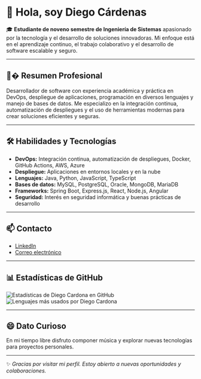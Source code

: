 
# 👋 Hola, soy Diego Cárdenas

🎓 **Estudiante de noveno semestre de Ingeniería de Sistemas** apasionado por la tecnología y el desarrollo de soluciones innovadoras. Mi enfoque está en el aprendizaje continuo, el trabajo colaborativo y el desarrollo de software escalable y seguro.

---

## 🧑‍� Resumen Profesional

Desarrollador de software con experiencia académica y práctica en DevOps, despliegue de aplicaciones, programación en diversos lenguajes y manejo de bases de datos. Me especializo en la integración continua, automatización de despliegues y el uso de herramientas modernas para crear soluciones eficientes y seguras.

---

## 🛠️ Habilidades y Tecnologías

- **DevOps:** Integración continua, automatización de despliegues, Docker, GitHub Actions, AWS, Azure
- **Despliegue:** Aplicaciones en entornos locales y en la nube
- **Lenguajes:** Java, Python, JavaScript, TypeScript
- **Bases de datos:** MySQL, PostgreSQL, Oracle, MongoDB, MariaDB
- **Frameworks:** Spring Boot, Express.js, React, Node.js, Angular
- **Seguridad:** Interés en seguridad informática y buenas prácticas de desarrollo
---

## 📫 Contacto

- [LinkedIn](https://www.linkedin.com/in/diego-c%C3%A1rdenas-a614a01b2/)
- [Correo electrónico](mailto:diegosp778@gmail.com)

---

## 📊 Estadísticas de GitHub

![Estadísticas de Diego Cardona en GitHub](https://github-readme-stats.vercel.app/api?username=diegcard&show_icons=true&theme=tokyonight&hide_border=true&count_private=true)
![Lenguajes más usados por Diego Cardona](https://github-readme-stats.vercel.app/api/top-langs/?username=diegcard&layout=compact&theme=tokyonight&hide_border=true)

---

## 😄 Dato Curioso

En mi tiempo libre disfruto componer música y explorar nuevas tecnologías para proyectos personales.

---

✨ *Gracias por visitar mi perfil. Estoy abierto a nuevas oportunidades y colaboraciones.*
